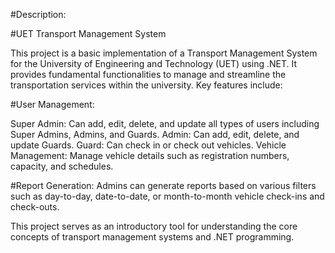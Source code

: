 #Description:

#UET Transport Management System 

This project is a basic implementation of a Transport Management System for the University of Engineering and Technology (UET) using .NET. It provides fundamental functionalities to manage and streamline the transportation services within the university. Key features include:

#User Management:

Super Admin: Can add, edit, delete, and update all types of users including Super Admins, Admins, and Guards.
Admin: Can add, edit, delete, and update Guards.
Guard: Can check in or check out vehicles.
Vehicle Management: Manage vehicle details such as registration numbers, capacity, and schedules.

#Report Generation: Admins can generate reports based on various filters such as day-to-day, date-to-date, or month-to-month vehicle check-ins and check-outs.


This project serves as an introductory tool for understanding the core concepts of transport management systems and .NET programming.
